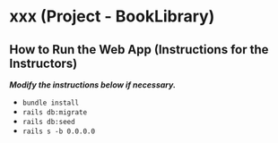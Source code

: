# xxx (Project - BookLibrary)

## How to Run the Web App (Instructions for the Instructors)

***Modify the instructions below if necessary.***

- `bundle install`
- `rails db:migrate`
- `rails db:seed`
- `rails s -b 0.0.0.0`
